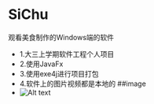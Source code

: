# SiChu
观看美食制作的Windows端的软件
* 1.大三上学期软件工程个人项目
* 2.使用JavaFx
* 3.使用exe4j进行项目打包
* 4.软件上的图片视频都是本地的
##image
* ![Alt text](https://github.com/wzdnh/SiChu/img/1.png)
